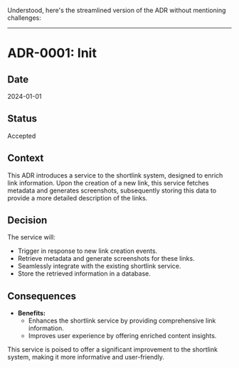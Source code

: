 Understood, here's the streamlined version of the ADR without mentioning challenges:

---

# ADR-0001: Init

## Date

2024-01-01

## Status

Accepted

## Context

This ADR introduces a service to the shortlink system, designed to enrich link information. 
Upon the creation of a new link, this service fetches metadata and generates screenshots, 
subsequently storing this data to provide a more detailed description of the links.

## Decision

The service will:
- Trigger in response to new link creation events.
- Retrieve metadata and generate screenshots for these links.
- Seamlessly integrate with the existing shortlink service.
- Store the retrieved information in a database.

## Consequences

- **Benefits:**
  - Enhances the shortlink service by providing comprehensive link information.
  - Improves user experience by offering enriched content insights.

This service is poised to offer a significant improvement to the shortlink system, making it more informative and user-friendly.
